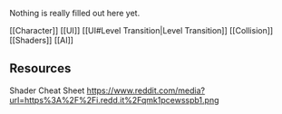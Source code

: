 
Nothing is really filled out here yet. 

[[Character]]
[[UI]]
[[UI#Level Transition|Level Transition]]
[[Collision]]
[[Shaders]]
[[AI]]


## Resources
Shader Cheat Sheet
https://www.reddit.com/media?url=https%3A%2F%2Fi.redd.it%2Fqmk1pcewsspb1.png

